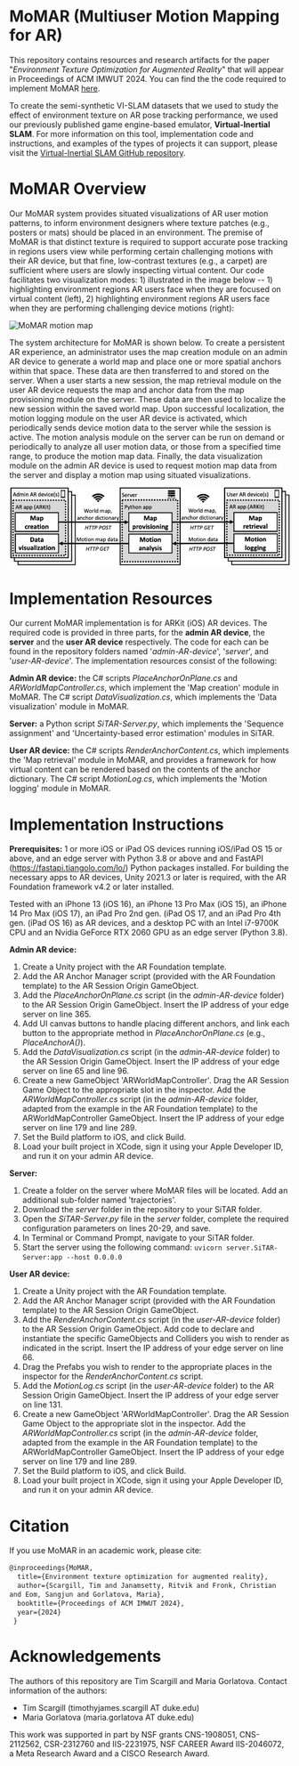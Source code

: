# MoMAR (Multiuser Motion Mapping for AR)
This repository contains resources and research artifacts for the paper "_Environment Texture Optimization for Augmented Reality_" that will appear in Proceedings of ACM IMWUT 2024. You can find the the code required to implement MoMAR [here](#implementation-resources).

To create the semi-synthetic VI-SLAM datasets that we used to study the effect of environment texture on AR pose tracking performance, we used our previously published game engine-based emulator, **Virtual-Inertial SLAM**. For more information on this tool, implementation code and instructions, and examples of the types of projects it can support, please visit the [Virtual-Inertial SLAM GitHub repository](https://github.com/timscargill/Virtual-Inertial-SLAM/).

# MoMAR Overview
Our MoMAR system provides situated visualizations of AR user motion patterns, to inform environment designers where texture patches (e.g., posters or mats) should be placed in an environment. The premise of MoMAR is that distinct texture is required to support accurate pose tracking in regions users view while performing certain challenging motions with their AR device, but that fine, low-contrast textures (e.g., a carpet) are sufficient where users are slowly inspecting virtual content. Our code facilitates two visualization modes: 1)  illustrated in the image below -- 1) highlighting environment regions AR users face when they are focused on virtual content (left), 2) highlighting environment regions AR users face when they are performing challenging device motions (right):

![MoMAR motion map](https://github.com/timscargill/MoMAR/blob/main/MoMAR_MotionMap.png?raw=true)

The system architecture for MoMAR is shown below. To create a persistent AR experience, an administrator uses the map creation module on an admin AR device to generate a world map and place one or more spatial anchors within that space. These data are then transferred to and stored on the server. When a user starts a new session, the map retrieval module on the user AR device requests the map and anchor data from the map provisioning module on the server. These data are then used to localize the new session within the saved world map. Upon successful localization, the motion logging module on the user AR device is activated, which periodically sends device motion data to the server while the session is active. The motion analysis module on the server can be run on demand or periodically to analyze all user motion data, or those from a specified time range, to produce the motion map data. Finally, the data visualization module on the admin AR device is used to request motion map data from the server and display a motion map using situated visualizations.

![MoMAR system architecture](https://github.com/timscargill/MoMAR/blob/main/MoMAR_SystemArchitecture.png?raw=true)

# Implementation Resources

Our current MoMAR implementation is for ARKit (iOS) AR devices. The required code is provided in three parts, for the **admin AR device**, the **server** and the **user AR device** respectively. The code for each can be found in the repository folders named '_admin-AR-device_', '_server_', and '_user-AR-device_'. The implementation resources consist of the following:

**Admin AR device:** the C# scripts _PlaceAnchorOnPlane.cs_ and _ARWorldMapController.cs_, which implement the 'Map creation' module in MoMAR. The C# script _DataVisualization.cs_, which implements the 'Data visualization' module in MoMAR.

**Server:** a Python script _SiTAR-Server.py_, which implements the 'Sequence assignment' and 'Uncertainty-based error estimation' modules in SiTAR.

**User AR device:** the C# scripts _RenderAnchorContent.cs_, which implements the 'Map retrieval' module in MoMAR, and provides a framework for how virtual content can be rendered based on the contents of the anchor dictionary. The C# script _MotionLog.cs_, which implements the 'Motion logging' module in MoMAR.

# Implementation Instructions

**Prerequisites:** 1 or more iOS or iPad OS devices running iOS/iPad OS 15 or above, and an edge server with Python 3.8 or above and and FastAPI (https://fastapi.tiangolo.com/lo/) Python packages installed. For building the necessary apps to AR devices, Unity 2021.3 or later is required, with the AR Foundation framework v4.2 or later installed.

Tested with an iPhone 13 (iOS 16), an iPhone 13 Pro Max (iOS 15), an iPhone 14 Pro Max (iOS 17), an iPad Pro 2nd gen. (iPad OS 17, and an iPad Pro 4th gen. (iPad OS 16) as AR devices, and a desktop PC with an Intel i7-9700K CPU and an Nvidia GeForce RTX 2060 GPU as an edge server (Python 3.8).

**Admin AR device:** 
1) Create a Unity project with the AR Foundation template.
2) Add the AR Anchor Manager script (provided with the AR Foundation template) to the AR Session Origin GameObject.
3) Add the _PlaceAnchorOnPlane.cs_ script (in the _admin-AR-device_ folder) to the AR Session Origin GameObject. Insert the IP address of your edge server on line 365.
4) Add UI canvas buttons to handle placing different anchors, and link each button to the appropriate method in _PlaceAnchorOnPlane.cs_ (e.g., _PlaceAnchorA()_).
5) Add the _DataVisualization.cs_ script (in the _admin-AR-device_ folder) to the AR Session Origin GameObject. Insert the IP address of your edge server on line 65 and line 96.
6) Create a new GameObject 'ARWorldMapController'. Drag the AR Session Game Object to the appropriate slot in the inspector. Add the _ARWorldMapController.cs_ script (in the _admin-AR-device_ folder, adapted from the example in the AR Foundation template) to the ARWorldMapController GameObject. Insert the IP address of your edge server on line 179 and line 289.
7) Set the Build platform to iOS, and click Build.
8) Load your built project in XCode, sign it using your Apple Developer ID, and run it on your admin AR device.

**Server:**
1) Create a folder on the server where MoMAR files will be located. Add an additional sub-folder named 'trajectories'.
2) Download the _server_ folder in the repository to your SiTAR folder.
3) Open the _SiTAR-Server.py_ file in the _server_ folder, complete the required configuration parameters on lines 20-29, and save.
4) In Terminal or Command Prompt, navigate to your SiTAR folder.
5) Start the server using the following command: ```uvicorn server.SiTAR-Server:app --host 0.0.0.0```

**User AR device:**
1) Create a Unity project with the AR Foundation template.
2) Add the AR Anchor Manager script (provided with the AR Foundation template) to the AR Session Origin GameObject.
3) Add the _RenderAnchorContent.cs_ script (in the _user-AR-device_ folder) to the AR Session Origin GameObject. Add code to declare and instantiate the specific GameObjects and Colliders you wish to render as indicated in the script. Insert the IP address of your edge server on line 66.
4) Drag the Prefabs you wish to render to the appropriate places in the inspector for the _RenderAnchorContent.cs_ script.
6) Add the _MotionLog.cs_ script (in the _user-AR-device_ folder) to the AR Session Origin GameObject. Insert the IP address of your edge server on line 131.
7) Create a new GameObject 'ARWorldMapController'. Drag the AR Session Game Object to the appropriate slot in the inspector. Add the _ARWorldMapController.cs_ script (in the _admin-AR-device_ folder, adapted from the example in the AR Foundation template) to the ARWorldMapController GameObject. Insert the IP address of your edge server on line 179 and line 289.
8) Set the Build platform to iOS, and click Build.
9) Load your built project in XCode, sign it using your Apple Developer ID, and run it on your admin AR device.

# Citation

If you use MoMAR in an academic work, please cite: 

```
@inproceedings{MoMAR,
  title={Environment texture optimization for augmented reality},
  author={Scargill, Tim and Janamsetty, Ritvik and Fronk, Christian and Eom, Sangjun and Gorlatova, Maria},
  booktitle={Proceedings of ACM IMWUT 2024},
  year={2024}
 }
 ```

# Acknowledgements 

The authors of this repository are Tim Scargill and Maria Gorlatova. Contact information of the authors:

* Tim Scargill (timothyjames.scargill AT duke.edu)
* Maria Gorlatova (maria.gorlatova AT duke.edu)

This work was supported in part by NSF grants CNS-1908051, CNS-2112562, CSR-2312760 and IIS-2231975, NSF CAREER Award IIS-2046072, a Meta Research Award and a CISCO Research Award. 
